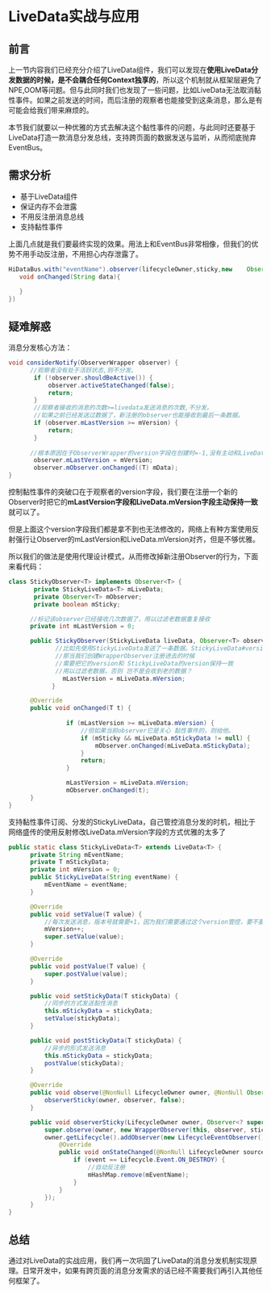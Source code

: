 # LiveData实战与应用

## 前言

上一节内容我们已经充分介绍了LiveData组件，我们可以发现在**使用LiveData分发数据的时候，是不会耦合任何Context独享的**，所以这个机制就从框架层避免了NPE,OOM等问题。但与此同时我们也发现了一些问题，比如LiveData无法取消黏性事件。如果之前发送的时间，而后注册的观察者也能接受到这条消息，那么是有可能会给我们带来麻烦的。

本节我们就要以一种优雅的方式去解决这个黏性事件的问题，与此同时还要基于LiveData打造一款消息分发总线，支持跨页面的数据发送与监听，从而彻底抛弃EventBus。

## 需求分析

  * 基于LiveData组件
  * 保证内存不会泄露
  * 不用反注册消息总线
  * 支持黏性事件

上面几点就是我们要最终实现的效果。用法上和EventBus非常相像，但我们的优势不用手动反注册，不用担心内存泄露了。

```java
HiDataBus.with("eventName").observer(lifecycleOwner,sticky,new    Observer<String>{
   void onChanged(String data){
   
   }
})
```

## 疑难解惑

消息分发核心方法：

```java
void considerNotify(ObserverWrapper observer) {
      //观察者没有处于活跃状态,则不分发。
       if (!observer.shouldBeActive()) {
           observer.activeStateChanged(false);
           return;
       }
       //观察者接收的消息的次数>=livedata发送消息的次数,不分发。
       //如果之前已经发送过数据了，新注册的observer也能接收到最后一条数据。
       if (observer.mLastVersion >= mVersion) {
           return;
       }
  
      //根本原因在于ObserverWrapper的version字段在创建时=-1,没有主动和LiveData的mVersion字段对齐
       observer.mLastVersion = mVersion;
       observer.mObserver.onChanged((T) mData);
}
```

控制黏性事件的突破口在于观察者的version字段，我们要在注册一个新的Observer时把它的**mLastVersion字段和LiveData.mVersion字段主动保持一致**就可以了。

但是上面这个version字段我们都是拿不到也无法修改的，网络上有种方案使用反射强行让Observer的mLastVersion和LiveData.mVersion对齐，但是不够优雅。

所以我们的做法是使用代理设计模式，从而修改掉新注册Observer的行为，下面来看代码：

```java
class StickyObserver<T> implements Observer<T> {
       private StickyLiveData<T> mLiveData;
       private Observer<T> mObserver;
       private boolean mSticky;

      //标记该observer已经接收几次数据了，用以过滤老数据重复接收
      private int mLastVersion = 0;

      public StickyObserver(StickyLiveData liveData, Observer<T> observer, boolean sticky) {
             //比如先使用StickyLiveData发送了一条数据。StickyLiveData#version=1
             //那当我们创建WrapperObserver注册进去的时候
             //需要把它的version和 StickyLiveData的version保持一致
             //用以过滤老数据，否则 岂不是会收到老的数据？
               mLastVersion = mLiveData.mVersion;
            }

      @Override
      public void onChanged(T t) {
              
                if (mLastVersion >= mLiveData.mVersion) {
                    //但如果当前observer它是关心 黏性事件的，则给他。
                    if (mSticky && mLiveData.mStickyData != null) {
                        mObserver.onChanged(mLiveData.mStickyData);
                    }
                    return;
                }

                mLastVersion = mLiveData.mVersion;
                mObserver.onChanged(t);
      }
}
```

支持黏性事件订阅、分发的StickyLiveData，自己管控消息分发的时机，相比于网络盛传的使用反射修改LiveData.mVersion字段的方式优雅的太多了

```java
public static class StickyLiveData<T> extends LiveData<T> {
      private String mEventName;
      private T mStickyData;
      private int mVersion = 0;
      public StickyLiveData(String eventName) {
          mEventName = eventName;
      }

      @Override
      public void setValue(T value) {
          //每次发送消息，版本号就需要+1，因为我们需要通过这个version管控，要不要分发黏性事件。
          mVersion++;
          super.setValue(value);
      }

      @Override
      public void postValue(T value) {
          super.postValue(value);
      }

      public void setStickyData(T stickyData) {
          //同步的方式发送黏性消息
          this.mStickyData = stickyData;
          setValue(stickyData);
      }

      public void postStickyData(T stickyData) {
          //异步的形式发送消息
          this.mStickyData = stickyData;
          postValue(stickyData);
      }

      @Override
      public void observe(@NonNull LifecycleOwner owner, @NonNull Observer<? super T> observer) {
          observerSticky(owner, observer, false);
      }

      public void observerSticky(LifecycleOwner owner, Observer<? super T> observer, boolean sticky) {
          super.observe(owner, new WrapperObserver(this, observer, sticky));
          owner.getLifecycle().addObserver(new LifecycleEventObserver() {
              @Override
              public void onStateChanged(@NonNull LifecycleOwner source, @NonNull Lifecycle.Event event) {
                  if (event == Lifecycle.Event.ON_DESTROY) {
                      //自动反注册
                      mHashMap.remove(mEventName);
                  }
              }
          });
      }
}
```

## 总结

通过对LiveData的实战应用，我们再一次巩固了LiveData的消息分发机制实现原理。日常开发中，如果有跨页面的消息分发需求的话已经不需要我们再引入其他任何框架了。

